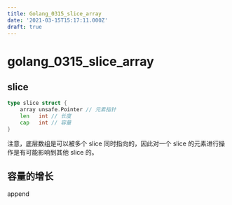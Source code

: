 ```yaml
---
title: Golang_0315_slice_array
date: '2021-03-15T15:17:11.000Z'
draft: true
---
```


# golang\_0315\_slice\_array

## slice

```go
type slice struct {
    array unsafe.Pointer // 元素指针
    len   int // 长度 
    cap   int // 容量
}
```

注意，底层数组是可以被多个 slice 同时指向的，因此对一个 slice 的元素进行操作是有可能影响到其他 slice 的。

## 容量的增长

append

